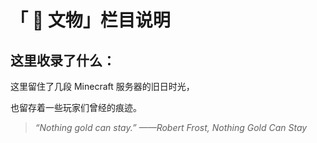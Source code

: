 # 「 💾 文物」栏目说明

## 这里收录了什么：

这里留住了几段 Minecraft 服务器的旧日时光，

也留存着一些玩家们曾经的痕迹。



>*“Nothing gold can stay.”
——Robert Frost, Nothing Gold Can Stay*
